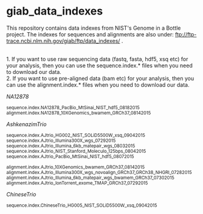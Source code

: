 # giab_data_indexes
This repository contains data indexes from NIST's Genome in a Bottle project. The indexes for sequences and alignments are also under:  ftp://ftp-trace.ncbi.nlm.nih.gov/giab/ftp/data_indexes/ .

<br />
1. If you want to use raw sequencing data (fastq, fasta, hdf5, xsq etc) for your analysis, then you can use the sequence.index.* files when you need to download our data.

<br />
2. If you want to use pre-aligned data (bam etc) for your analysis, then you can use the alignment.index.* files when you need to download our data.


*NA12878*

<sub>sequence.index.NA12878_PacBio_MtSinai_NIST_hdf5_08182015</sub><br />
<sub>alignment.index.NA12878_10XGenomics_bwamem_GRCh37_08142015</sub><br />


*AshkenazimTrio*

<sub>sequence.index.AJtrio_HG002_NIST_SOLiD5500W_xsq_09042015</sub><br />
<sub>sequence.index.AJtrio_Illumina300X_wgs_07292015</sub><br />
<sub>sequence.index.AJtrio_Illumina_6kb_matepair_wgs_08032015</sub><br />
<sub>sequence.index.AJtrio_NIST_Stanford_Moleculo_125bps_08042015</sub><br />
<sub>sequence.index.AJtrio_PacBio_MtSinai_NIST_hdf5_08072015</sub><br />

<sub>alignment.index.AJtrio_10XGenomics_bwamem_GRCh37_08142015</sub><br />
<sub>alignment.index.AJtrio_Illumina300X_wgs_novoalign_GRCh37_GRCh38_NHGRI_07282015</sub><br />
<sub>alignment.index.AJtrio_Illumina_6kb_matepair_wgs_bwamem_GRCh37_07302015</sub><br />
<sub>alignment.index.AJtrio_IonTorrent_exome_TMAP_GRCh37_07292015</sub><br />


*ChineseTrio*

<sub>sequence.index.ChineseTrio_HG005_NIST_SOLiD5500W_xsq_09042015</sub><br />




